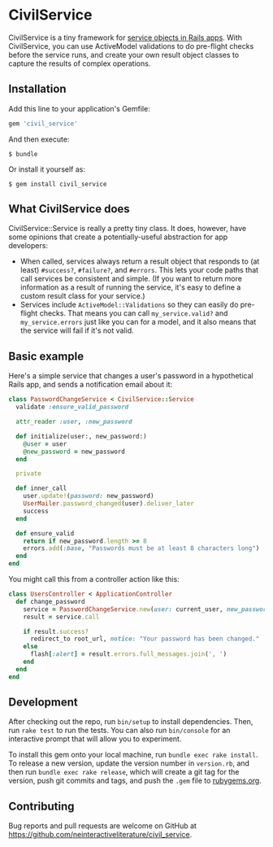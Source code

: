 # CivilService

CivilService is a tiny framework for [service objects in Rails apps](https://hackernoon.com/service-objects-in-ruby-on-rails-and-you-79ca8a1c946e). With CivilService, you can use ActiveModel validations to do pre-flight checks before the service runs, and create your own result object classes to capture the results of complex operations.

## Installation

Add this line to your application's Gemfile:

```ruby
gem 'civil_service'
```

And then execute:

    $ bundle

Or install it yourself as:

    $ gem install civil_service

## What CivilService does

CivilService::Service is really a pretty tiny class.  It does, however, have some opinions that create a potentially-useful abstraction for app developers:

* When called, services always return a result object that responds to (at least) `#success?`, `#failure?`, and `#errors`.  This lets your code paths that call services be consistent and simple.  (If you want to return more information as a result of running the service, it's easy to define a custom result class for your service.)
* Services include `ActiveModel::Validations` so they can easily do pre-flight checks.  That means you can call `my_service.valid?` and `my_service.errors` just like you can for a model, and it also means that the service will fail if it's not valid.

## Basic example

Here's a simple service that changes a user's password in a hypothetical Rails app, and sends a
notification email about it:

```ruby
class PasswordChangeService < CivilService::Service
  validate :ensure_valid_password

  attr_reader :user, :new_password

  def initialize(user:, new_password:)
    @user = user
    @new_password = new_password
  end

  private

  def inner_call
    user.update!(password: new_password)
    UserMailer.password_changed(user).deliver_later
    success
  end

  def ensure_valid
    return if new_password.length >= 8
    errors.add(:base, "Passwords must be at least 8 characters long")
  end
end
```

You might call this from a controller action like this:

```ruby
class UsersController < ApplicationController
  def change_password
    service = PasswordChangeService.new(user: current_user, new_password: params[:password])
    result = service.call

    if result.success?
      redirect_to root_url, notice: "Your password has been changed."
    else
      flash[:alert] = result.errors.full_messages.join(', ')
    end
  end
end
```

## Development

After checking out the repo, run `bin/setup` to install dependencies. Then, run `rake test` to run the tests. You can also run `bin/console` for an interactive prompt that will allow you to experiment.

To install this gem onto your local machine, run `bundle exec rake install`. To release a new version, update the version number in `version.rb`, and then run `bundle exec rake release`, which will create a git tag for the version, push git commits and tags, and push the `.gem` file to [rubygems.org](https://rubygems.org).

## Contributing

Bug reports and pull requests are welcome on GitHub at https://github.com/neinteractiveliterature/civil_service.
